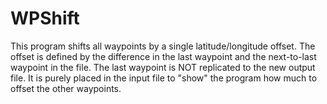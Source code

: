 # WPShift
This program shifts all waypoints by a single latitude/longitude offset. The offset is defined by the difference in the last waypoint and the next-to-last waypoint in the file. The last waypoint is NOT replicated to the new output file. It is purely placed in the input file to "show" the program how much to offset the other waypoints.
